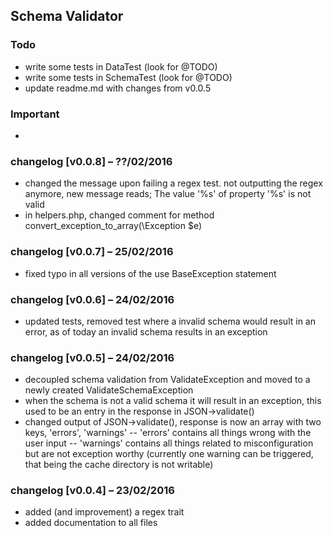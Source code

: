 ## Schema Validator

### Todo
- write some tests in DataTest (look for @TODO)
- write some tests in SchemaTest (look for @TODO)
- update readme.md with changes from v0.0.5

### Important
-

### changelog [v0.0.8] – ??/02/2016
- changed the message upon failing a regex test. not outputting the regex anymore, new message reads; The value '%s' of property '%s' is not valid
- in helpers.php, changed comment for method convert_exception_to_array(\Exception $e)

### changelog [v0.0.7] – 25/02/2016
- fixed typo in all versions of the use BaseException statement

### changelog [v0.0.6] – 24/02/2016
- updated tests, removed test where a invalid schema would result in an error, as of today an invalid schema results in an exception


### changelog [v0.0.5] – 24/02/2016
- decoupled schema validation from ValidateException and moved to a newly created ValidateSchemaException
- when the schema is not a valid schema it will result in an exception, this used to be an entry in the response in JSON->validate()
- changed output of JSON->validate(), response is now an array with two keys, 'errors', 'warnings'
-- 'errors' contains all things wrong with the user input
-- 'warnings' contains all things related to misconfiguration but are not exception worthy (currently one warning can be triggered, that being the cache directory is not writable)


### changelog [v0.0.4] – 23/02/2016
- added (and improvement) a regex trait
- added documentation to all files